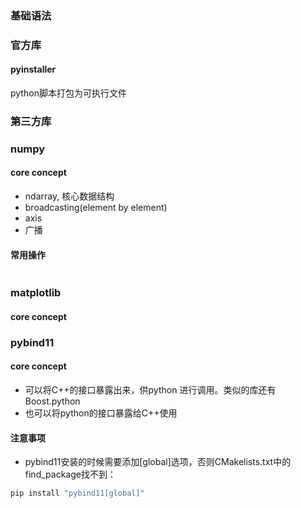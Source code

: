 ### 基础语法

### 官方库
#### pyinstaller 
python脚本打包为可执行文件
### 第三方库
### numpy
####  core concept
- ndarray, 核心数据结构
- broadcasting(element by element)
- axis
- 广播
#### 常用操作
```python

```

### matplotlib
#### core concept

### pybind11
#### core concept
- 可以将C++的接口暴露出来，供python 进行调用。类似的库还有Boost.python
- 也可以将python的接口暴露给C++使用
#### 注意事项
- pybind11安装的时候需要添加[global]选项，否则CMakelists.txt中的find_package找不到：
```bash
pip install "pybind11[global]"
```
